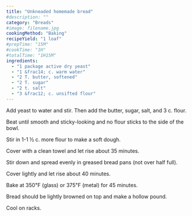 ```yaml
---
title: "Unkneaded homemade bread"
#description: ""
category: "Breads"
#image: filename.jpg
cookingMethod: "Baking"
recipeYield: "1 loaf"
#prepTime: "15M"
#cookTime: "1H"
#totalTime: "1H15M"
ingredients:
  - "1 package active dry yeast"
  - "1 &frac14; c. warm water"
  - "2 T. butter, softened"
  - "2 T. sugar"
  - "2 t. salt"
  - "3 &frac12; c. unsifted flour"
---
```


Add yeast to water and stir. Then add the butter, sugar, salt, and 3 c. flour.

Beat until smooth and sticky-looking and no flour sticks to the side of the bowl.

Stir in 1-1 &frac12; c. more flour to make a soft dough.

Cover with a clean towel and let rise about 35 minutes.

Stir down and spread evenly in greased bread pans (not over half full).

Cover lightly and let rise about 40 minutes.

Bake at 350&#8457; (glass) or 375&#8457; (metal) for 45 minutes.

Bread should be lightly browned on top and make a hollow pound.

Cool on racks.
